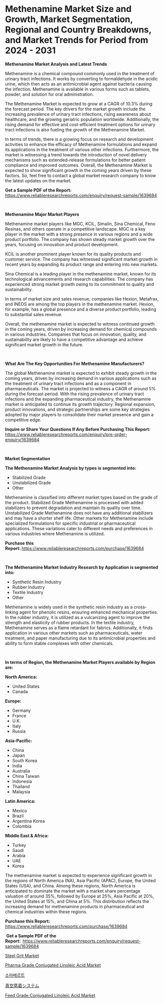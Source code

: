<p><h1>Methenamine Market Size and Growth, Market Segmentation, Regional and Country Breakdowns, and Market Trends for Period from 2024 -  2031</h1></p><p><strong>Methenamine Market Analysis and Latest Trends</strong></p>
<p><p>Methenamine is a chemical compound commonly used in the treatment of urinary tract infections. It works by converting to formaldehyde in the acidic urine, which then acts as an antimicrobial agent against bacteria causing the infection. Methenamine is available in various forms such as tablets, powder, and solution for oral administration.</p><p>The Methenamine Market is expected to grow at a CAGR of 10.3% during the forecast period. The key drivers for the market growth include the increasing prevalence of urinary tract infections, rising awareness about healthcare, and the growing geriatric population worldwide. Additionally, the rising demand for effective and cost-efficient treatment options for urinary tract infections is also fueling the growth of the Methenamine Market.</p><p>In terms of trends, there is a growing focus on research and development activities to enhance the efficacy of Methenamine formulations and expand its applications in the treatment of various other infections. Furthermore, the market is witnessing a trend towards the introduction of novel delivery mechanisms such as extended-release formulations for better patient compliance and improved outcomes. Overall, the Methenamine Market is expected to show significant growth in the coming years driven by these factors.  So, feel free to contact a global market research company to know the latest updates on the market.</p></p>
<p><strong>Get a Sample PDF of the Report:&nbsp;</strong> <a href="https://www.reliableresearchreports.com/enquiry/request-sample/1639684">https://www.reliableresearchreports.com/enquiry/request-sample/1639684</a></p>
<p>&nbsp;</p>
<p><strong>Methenamine Major Market Players</strong></p>
<p><p>Methenamine market players like MGC, KCIL, Simalin, Sina Chemical, Feno Resinas, and others operate in a competitive landscape. MGC is a key player in the market with a strong presence in various regions and a wide product portfolio. The company has shown steady market growth over the years, focusing on innovation and product development. </p><p>KCIL is another prominent player known for its quality products and customer service. The company has witnessed significant market growth in recent years by expanding its product range and entering into new markets. </p><p>Sina Chemical is a leading player in the methenamine market, known for its technological advancements and research capabilities. The company has experienced strong market growth owing to its commitment to quality and sustainability. </p><p>In terms of market size and sales revenue, companies like Hexion, Metafrax, and INEOS are among the top players in the methenamine market. Hexion, for example, has a global presence and a diverse product portfolio, leading to substantial sales revenue. </p><p>Overall, the methenamine market is expected to witness continued growth in the coming years, driven by increasing demand for chemical compounds in various industries. Companies that focus on innovation, quality, and sustainability are likely to have a competitive advantage and achieve significant market growth in the future.</p></p>
<p>&nbsp;</p>
<p><strong>What Are The Key Opportunities For Methenamine Manufacturers?</strong></p>
<p><p>The global Methenamine market is expected to exhibit steady growth in the coming years, driven by increasing demand in various applications such as the treatment of urinary tract infections and as a component in pharmaceuticals. The market is projected to witness a CAGR of around 5% during the forecast period. With the rising prevalence of urinary tract infections and the expanding pharmaceutical industry, the Methenamine market is anticipated to continue its growth trajectory. Regional expansion, product innovations, and strategic partnerships are some key strategies adopted by major players to consolidate their market presence and gain a competitive edge.</p></p>
<p><strong>Inquire or Share Your Questions If Any Before Purchasing This Report:</strong> <a href="https://www.reliableresearchreports.com/enquiry/pre-order-enquiry/1639684">https://www.reliableresearchreports.com/enquiry/pre-order-enquiry/1639684</a></p>
<p>&nbsp;</p>
<p><strong>Market Segmentation</strong></p>
<p><strong>The Methenamine Market Analysis by types is segmented into:</strong></p>
<p><ul><li>Stabilized Grade</li><li>Unstabilized Grade</li><li>Other</li></ul></p>
<p><p>Methenamine is classified into different market types based on the grade of the product. Stabilized Grade Methenamine is processed with added stabilizers to prevent degradation and maintain its quality over time. Unstabilized Grade Methenamine does not have any additional stabilizers and may have a shorter shelf life. Other markets for Methenamine include specialized formulations for specific industrial or pharmaceutical applications. These variations cater to different needs and preferences in various industries where Methenamine is utilized.</p></p>
<p><strong>Purchase this Report:&nbsp;</strong><a href="https://www.reliableresearchreports.com/purchase/1639684">https://www.reliableresearchreports.com/purchase/1639684</a></p>
<p>&nbsp;</p>
<p><strong>The Methenamine Market Industry Research by Application is segmented into:</strong></p>
<p><ul><li>Synthetic Resin Industry</li><li>Rubber Industry</li><li>Textile Industry</li><li>Other</li></ul></p>
<p><p>Methenamine is widely used in the synthetic resin industry as a cross-linking agent for phenolic resins, ensuring enhanced mechanical properties. In the rubber industry, it is utilized as a vulcanizing agent to improve the strength and elasticity of rubber products. In the textile industry, Methenamine serves as a flame retardant for fabrics. Additionally, it finds application in various other markets such as pharmaceuticals, water treatment, and paper manufacturing due to its antimicrobial properties and ability to form stable complexes with other chemicals.</p></p>
<p>&nbsp;</p>
<p><strong>In terms of Region, the Methenamine Market Players available by Region are:</strong></p>
<p>
    <p> <strong> North America: </strong>
        <ul>
            <li>United States</li>
            <li>Canada</li>
        </ul>
        </p> 
    <p> <strong> Europe: </strong>
        <ul>
            <li>Germany</li>
            <li>France</li>
            <li>U.K.</li>
            <li>Italy</li>
            <li>Russia</li>
        </ul>
        </p> 
    <p> <strong> Asia-Pacific: </strong>
        <ul>
            <li>China</li>
            <li>Japan</li>
            <li>South Korea</li>
            <li>India</li>
            <li>Australia</li>
            <li>China Taiwan</li>
            <li>Indonesia</li>
            <li>Thailand</li>
            <li>Malaysia</li>
        </ul>
        </p> 
    <p> <strong> Latin America: </strong>
        <ul>
            <li>Mexico</li>
            <li>Brazil</li>
            <li>Argentina Korea</li>
            <li>Colombia</li>
        </ul>
        </p> 
    <p> <strong> Middle East & Africa: </strong>
        <ul>
            <li>Turkey</li>
            <li>Saudi</li>
            <li>Arabia</li>
            <li>UAE</li>
            <li>Korea</li>
        </ul>
    </p>
    </p>
<p><p>The methenamine market is expected to experience significant growth in the regions of North America (NA), Asia Pacific (APAC), Europe, the United States (USA), and China. Among these regions, North America is anticipated to dominate the market with a market share percentage valuation of around 35%, followed by Europe at 25%, Asia Pacific at 20%, the United States at 15%, and China at 5%. This distribution reflects the increasing demand for methenamine products in pharmaceutical and chemical industries within these regions.</p></p>
<p><strong>Purchase this Report: </strong><a href="https://www.reliableresearchreports.com/purchase/1639684">https://www.reliableresearchreports.com/purchase/1639684</a></p>
<p>&nbsp;<strong>Get a Sample PDF of the Report:&nbsp;&nbsp;</strong><a href="https://www.reliableresearchreports.com/enquiry/request-sample/1639684">https://www.reliableresearchreports.com/enquiry/request-sample/1639684</a></p>
<p><strong></strong></p>
<p><p><a href="https://github.com/ChiragRP21/Market-Research-Report-List-3/blob/main/steel-grit-market.md">Steel Grit Market</a></p><p><a href="https://issuu.com/reportprime-2/docs/pharma-grade-conjugated-linoleic-acid-market-size-">Pharma Grade Conjugated Linoleic Acid Market</a></p><p><a href="https://github.com/bvubpqd5241630/Market-Research-Report-List-1/blob/main/5692233193392.md">소마베르트</a></p><p><a href="https://github.com/xemfu2379520/Market-Research-Report-List-1/blob/main/1954730193608.md">真空蒸着システム</a></p><p><a href="https://issuu.com/reportprime-2/docs/feed-grade-conjugated-linoleic-acid-market-size-20">Feed Grade Conjugated Linoleic Acid Market</a></p></p>